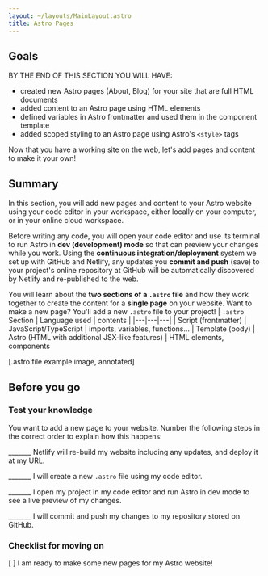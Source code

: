 ```yaml
---
layout: ~/layouts/MainLayout.astro
title: Astro Pages
---
```

## Goals

BY THE END OF THIS SECTION YOU WILL HAVE:
- created new Astro pages (About, Blog) for your site that are full HTML documents
- added content to an Astro page using HTML elements
- defined variables in Astro frontmatter and used them in the component template
- added scoped styling to an Astro page using Astro's `<style>` tags


Now that you have a working site on the web, let's add pages and content to make it your own!

## Summary
In this section, you will add new pages and content to your Astro website using your code editor in your workspace, either locally on your computer, or in your online cloud workspace.

Before writing any code, you will open your code editor and use its terminal to run Astro in **dev (development) mode** so that can preview your changes while you work. Using the **continuous integration/deployment** system we set up with GitHub and Netlify, any updates you **commit and push** (save) to your project's online repository at GitHub will be automatically discovered by Netlify and re-published to the web.

You will learn about the **two sections of a `.astro` file** and how they work together to create the content for a **single page** on your website. Want to make a new page? You'll add a new `.astro` file to your project!
| `.astro` Section | Language used | contents |
|---|---|---|
| Script (frontmatter) | JavaScript/TypeScript | imports, variables, functions...
| Template (body) | Astro (HTML with additional JSX-like features) | HTML elements, components

[.astro file example image, annotated]

## Before you go

### Test your knowledge

You want to add a new page to your website. Number the following steps in the correct order to explain how this happens:

_______ Netlify will re-build my website including any updates, and deploy it at my URL.

_______ I will create a new `.astro` file using my code editor.

_______ I open my project in my code editor and run Astro in dev mode to see a live preview of my changes.

_______ I will commit and push my changes to my repository stored on GitHub.


### Checklist for moving on
[ ] I am ready to make some new pages for my Astro website!
